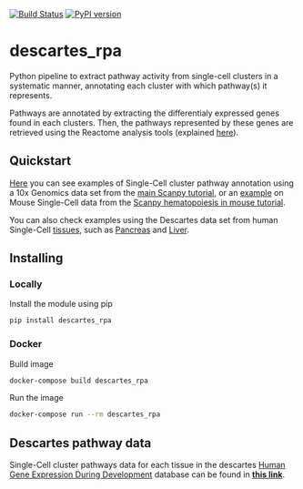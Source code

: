 [![Build Status](https://travis-ci.com/reactome/descartes_rpa.svg?branch=main)](https://travis-ci.com/reactome/descartes_rpa)
[![PyPI version](https://badge.fury.io/py/descartes_rpa.svg)](https://badge.fury.io/py/descartes_rpa)

# descartes_rpa

Python pipeline to extract pathway activity from single-cell clusters in a systematic manner, annotating each cluster with which pathway(s) it represents.

Pathways are annotated by extracting the differentialy expressed genes found in each clusters. Then, the pathways represented by these genes are retrieved using the Reactome analysis tools (explained [here](https://reactome.org/userguide/analysis)).

## Quickstart

[Here](https://nbviewer.jupyter.org/github/reactome/descartes_rpa/blob/main/demo/10x_data.ipynb) you can see examples of Single-Cell cluster pathway annotation using a 10x Genomics data set from the [main Scanpy tutorial](https://scanpy-tutorials.readthedocs.io/en/latest/pbmc3k.html), or an [example](https://nbviewer.jupyter.org/github/reactome/descartes_rpa/blob/main/demo/mouse_data.ipynb) on Mouse Single-Cell data from the [Scanpy hematopoiesis in mouse tutorial](https://scanpy-tutorials.readthedocs.io/en/latest/paga-paul15.html).

You can also check examples using the Descartes data set from human Single-Cell [tissues](https://github.com/reactome/descartes_rpa/tree/main/demo/tissues), such as [Pancreas](https://nbviewer.jupyter.org/github/reactome/descartes_rpa/blob/main/demo/tissues/Pancreas.ipynb) and [Liver](https://nbviewer.jupyter.org/github/reactome/descartes_rpa/blob/main/demo/tissues/Liver.ipynb).

## Installing

### Locally
Install the module using pip
```bash
pip install descartes_rpa
```

### Docker
Build image

```bash
docker-compose build descartes_rpa
```

Run the image

```bash
docker-compose run --rm descartes_rpa
```

## Descartes pathway data

Single-Cell cluster pathways data for each tissue in the descartes [Human Gene Expression During Development](https://descartes.brotmanbaty.org/bbi/human-gene-expression-during-development/) database can be found in **[this link](https://drive.google.com/drive/u/2/folders/1TgcLzB5owOY8LsDkUqINLfXnTQ4a7t4N)**.
